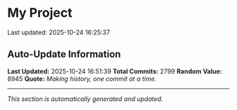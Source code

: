 # My Project


Last updated: 2025-10-24 16:25:37






















































































































































































































































































































































































































































































































































































































































































































































































































































































































































































































































































































































































































































































































































































































































































































































































































































































































































































































































































































































































































































































































































































































































































































































































































































































































































































































































































































































































































































































































































































































































































































































































































































































































## Auto-Update Information

**Last Updated:** 2025-10-24 16:51:39
**Total Commits:** 2799
**Random Value:** 8945
**Quote:** _Making history, one commit at a time._

---
_This section is automatically generated and updated._
